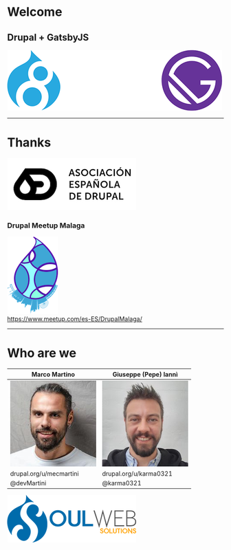 # Welcome
## Drupal + GatsbyJS
![Drupal + GatsbyJS](./drupal-gatsby-u.png)


---

# Thanks
![AED logo](./aed_logo.jpg)
### Drupal Meetup Malaga  
![Logo Drupal Meetup Malaga](./drupal-meetup-malaga-logo.png)  
https://www.meetup.com/es-ES/DrupalMalaga/

---

# Who are we
|  Marco Martino |  Giuseppe (Pepe) Iannì |
| ----- | ----- |
|![Marco Martino](./marco.jpg) | ![Giuseppe Iannì](./pepe.jpeg)|
| drupal.org/u/mecmartini | drupal.org/u/karma0321 |
| @devMartini | @karma0321 |
![Soulweb Solutions Logo](./soulweb-logo-horiz.png)
